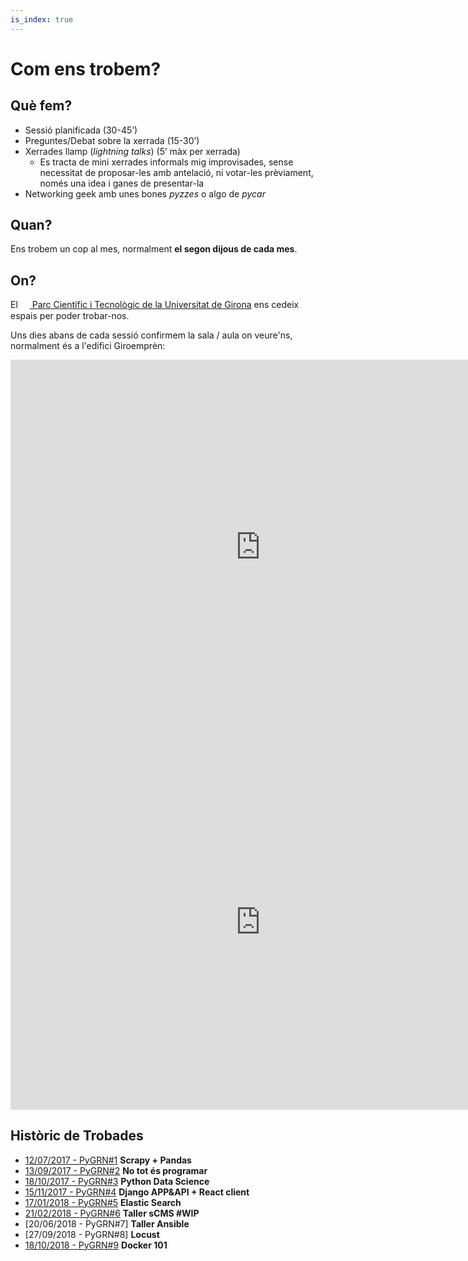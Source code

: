 ```yaml
---
is_index: true
---
```

# Com ens trobem?

## Què fem?

- Sessió planificada (30-45’)
- Preguntes/Debat sobre la xerrada (15-30’)
- Xerrades llamp (*lightning talks*) (5’ màx per xerrada)
  - Es tracta de mini xerrades informals mig improvisades, sense necessitat de proposar-les amb antelació, ni votar-les prèviament, només una idea i ganes de presentar-la
- Networking geek amb unes bones *pyzzes* o algo de *pycar*

## Quan?

Ens trobem un cop al mes, normalment **el segon dijous de cada mes**.

## On?

El [<img style='vertical-align:middle;' src="/web/parcudg.png" width=15px> Parc Científic i Tecnològic de la Universitat de Girona](http://www.parcudg.com/ "Parc Científic i Tecnològic de la UdG") ens cedeix espais per poder trobar-nos.


Uns dies abans de cada sessió confirmem la sala / aula on veure'ns, normalment és a l'edifici Giroemprèn:

<iframe src="https://www.google.com/maps/embed?pb=!4v1544385083389!6m8!1m7!1serdMSwurUwtDDw0OHbjwKw!2m2!1d41.9665211632565!2d2.836472314698719!3f20.7068972688427!4f2.078120628867566!5f0.7820865974627469" width="800" height="600" frameborder="0" style="border:0" allowfullscreen></iframe>

<iframe src="https://www.google.com/maps/embed?pb=!1m14!1m8!1m3!1d1134.542114792962!2d2.836455385375202!3d41.967031868387814!3m2!1i1024!2i768!4f13.1!3m3!1m2!1s0x0%3A0x9538de9e51fb6f9c!2sParc+Cient%C3%ADfic+i+Tecnol%C3%B2gic+de+la+UdG!5e0!3m2!1sca!2ses!4v1544384427068" width="800" height="600" frameborder="0" style="border:0" allowfullscreen></iframe>

## Històric de Trobades

- [12/07/2017 - PyGRN#1](https://github.com/pygrn/xerrades/tree/master/xerrades/2017/20170712) **Scrapy + Pandas**
- [13/09/2017 - PyGRN#2](https://github.com/pygrn/xerrades/tree/master/xerrades/2017/20170913) **No tot és programar**
- [18/10/2017 - PyGRN#3](https://github.com/pygrn/xerrades/tree/master/xerrades/2017/20171018) **Python Data Science**
- [15/11/2017 - PyGRN#4](https://github.com/pygrn/xerrades/tree/master/xerrades/2017/20171115) **Django APP&API + React client**
- [17/01/2018 - PyGRN#5](https://github.com/pygrn/xerrades/tree/master/xerrades/2018/20180117) **Elastic Search**
- [21/02/2018 - PyGRN#6](https://github.com/pygrn/xerrades/tree/master/xerrades/2018/20180221) **Taller sCMS #WIP**
- [20/06/2018 - PyGRN#7] **Taller Ansible**
- [27/09/2018 - PyGRN#8] **Locust**
- [18/10/2018 - PyGRN#9](https://github.com/pygrn/xerrades/tree/master/xerrades/2018/20181018) **Docker 101**
